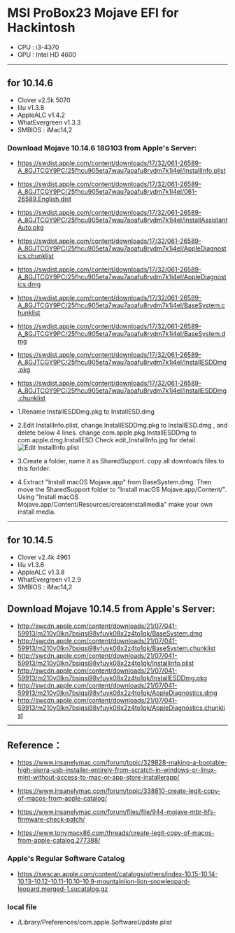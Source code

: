 # MSI ProBox23 Mojave EFI for Hackintosh

- CPU : i3-4370
- GPU : Intel HD 4600

*******
## for 10.14.6
- Clover         v2.5k 5070
- lilu           v1.3.8
- AppleALC       v1.4.2
- WhatEvergreen  v1.3.3
- SMBIOS :       iMac14,2

### Download Mojave 10.14.6 18G103 from Apple's Server:


- https://swdist.apple.com/content/downloads/17/32/061-26589-A_8GJTCGY9PC/25fhcu905eta7wau7aoafu8rvdm7k1j4el/InstallInfo.plist
- https://swdist.apple.com/content/downloads/17/32/061-26589-A_8GJTCGY9PC/25fhcu905eta7wau7aoafu8rvdm7k1j4el/061-26589.English.dist
- https://swdist.apple.com/content/downloads/17/32/061-26589-A_8GJTCGY9PC/25fhcu905eta7wau7aoafu8rvdm7k1j4el/InstallAssistantAuto.pkg
- https://swdist.apple.com/content/downloads/17/32/061-26589-A_8GJTCGY9PC/25fhcu905eta7wau7aoafu8rvdm7k1j4el/AppleDiagnostics.chunklist
- https://swdist.apple.com/content/downloads/17/32/061-26589-A_8GJTCGY9PC/25fhcu905eta7wau7aoafu8rvdm7k1j4el/AppleDiagnostics.dmg
- https://swdist.apple.com/content/downloads/17/32/061-26589-A_8GJTCGY9PC/25fhcu905eta7wau7aoafu8rvdm7k1j4el/BaseSystem.chunklist
- https://swdist.apple.com/content/downloads/17/32/061-26589-A_8GJTCGY9PC/25fhcu905eta7wau7aoafu8rvdm7k1j4el/BaseSystem.dmg
- https://swdist.apple.com/content/downloads/17/32/061-26589-A_8GJTCGY9PC/25fhcu905eta7wau7aoafu8rvdm7k1j4el/InstallESDDmg.pkg
- https://swdist.apple.com/content/downloads/17/32/061-26589-A_8GJTCGY9PC/25fhcu905eta7wau7aoafu8rvdm7k1j4el/InstallESDDmg.chunklist

- 1.Rename InstallESDDmg.pkg to InstallESD.dmg
- 2.Edit InstallInfo.plist, change InstallESDDmg.pkg to InstallESD.dmg , and delete below 4 lines.
    change com.apple.pkg.InstallESDDmg to com.apple.dmg.InstallESD
    Check edit_InstallInfo.jpg for detail.
![Edit InstallInfo.plist](https://github.com/Twilightlee/MSI_ProBox23_hackintosh/blob/master/edit_InstallInfo.jpg)
- 3.Create a folder, name it as SharedSupport. copy all downloads files to this forlder. 
- 4.Extract "Install macOS Mojave.app" from BaseSystem.dmg. Then move the SharedSupport folder to "Install macOS Mojave.app/Content/".
    Using "Install macOS Mojave.app/Content/Resources/createinstallmedia" make your own install media.



*****
## for 10.14.5
- Clover         v2.4k 4961
- lilu           v1.3.6
- AppleALC       v1.3.8
- WhatEvergreen  v1.2.9
- SMBIOS :       iMac14,2

## Download Mojave 10.14.5 from Apple's Server:

- http://swcdn.apple.com/content/downloads/21/07/041-59913/m210y0lkn7bsiqsi98vfuyk08x2z4to1qk/BaseSystem.dmg
- http://swcdn.apple.com/content/downloads/21/07/041-59913/m210y0lkn7bsiqsi98vfuyk08x2z4to1qk/BaseSystem.chunklist
- http://swcdn.apple.com/content/downloads/21/07/041-59913/m210y0lkn7bsiqsi98vfuyk08x2z4to1qk/InstallInfo.plist
- http://swcdn.apple.com/content/downloads/21/07/041-59913/m210y0lkn7bsiqsi98vfuyk08x2z4to1qk/InstallESDDmg.pkg
- http://swcdn.apple.com/content/downloads/21/07/041-59913/m210y0lkn7bsiqsi98vfuyk08x2z4to1qk/AppleDiagnostics.dmg
- http://swcdn.apple.com/content/downloads/21/07/041-59913/m210y0lkn7bsiqsi98vfuyk08x2z4to1qk/AppleDiagnostics.chunklist

****


## Reference：

- https://www.insanelymac.com/forum/topic/329828-making-a-bootable-high-sierra-usb-installer-entirely-from-scratch-in-windows-or-linux-mint-without-access-to-mac-or-app-store-installerapp/

- https://www.insanelymac.com/forum/topic/338810-create-legit-copy-of-macos-from-apple-catalog/

- https://www.insanelymac.com/forum/files/file/944-mojave-mbr-hfs-firmware-check-patch/

- https://www.tonymacx86.com/threads/create-legit-copy-of-macos-from-apple-catalog.277388/

### Apple's Regular Software Catalog
- https://swscan.apple.com/content/catalogs/others/index-10.15-10.14-10.13-10.12-10.11-10.10-10.9-mountainlion-lion-snowleopard-leopard.merged-1.sucatalog.gz

### local file
- /Library/Preferences/com.apple.SoftwareUpdate.plist
